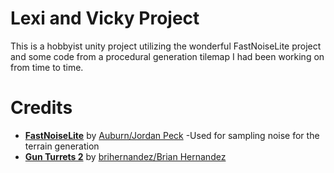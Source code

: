 ﻿# Lexi and Vicky Project

This is a hobbyist unity project utilizing the wonderful FastNoiseLite project and some code from a procedural generation tilemap I had been working on from time to time.

# Credits
- **[FastNoiseLite](https://github.com/Auburn/FastNoiseLite)** by [Auburn/Jordan Peck](https://github.com/Auburn)
    -Used for sampling noise for the terrain generation
- **[Gun Turrets 2](https://github.com/brihernandez/GunTurrets2)** by [brihernandez/Brian Hernandez](https://github.com/brihernandez)
